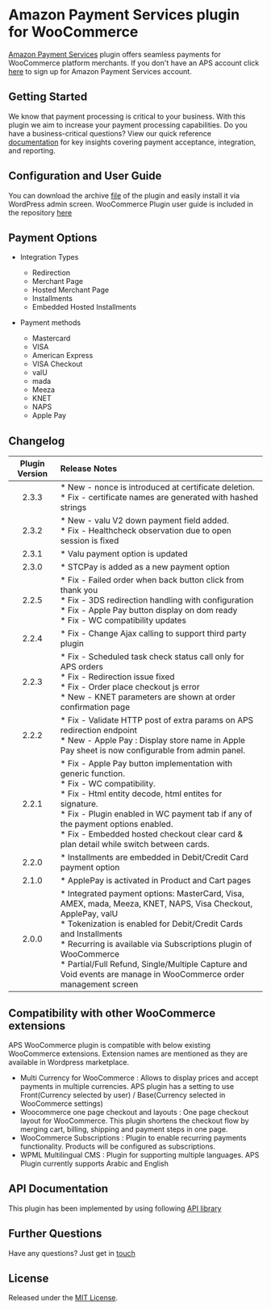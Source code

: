 # Amazon Payment Services plugin for WooCommerce
<a href="https://paymentservices.amazon.com/" target="_blank">Amazon Payment Services</a> plugin offers seamless payments for WooCommerce platform merchants.  If you don't have an APS account click [here](https://paymentservices.amazon.com/) to sign up for Amazon Payment Services account.


## Getting Started
We know that payment processing is critical to your business. With this plugin we aim to increase your payment processing capabilities. Do you have a business-critical questions? View our quick reference [documentation](https://paymentservices.amazon.com/docs/EN/index.html) for key insights covering payment acceptance, integration, and reporting.


## Configuration and User Guide
You can download the archive [file](/woocommerce-aps.zip) of the plugin and easily install it via WordPress admin screen.
WooCommerce Plugin user guide is included in the repository [here](/Woocommerce%20Plugin%20User%20Guide.pdf) 
   

## Payment Options

* Integration Types
   * Redirection
   * Merchant Page
   * Hosted Merchant Page
   * Installments
   * Embedded Hosted Installments

* Payment methods
   * Mastercard
   * VISA
   * American Express
   * VISA Checkout
   * valU
   * mada
   * Meeza
   * KNET
   * NAPS
   * Apple Pay
   

## Changelog

| Plugin Version | Release Notes |
| :---: | :--- |
| 2.3.3 |   * New - nonce is introduced at certificate deletion. <br/> * Fix - certificate names are generated with hashed strings |
| 2.3.2 |   * New - valu V2 down payment field added. <br/> * Fix - Healthcheck observation due to open session is fixed |
| 2.3.1 |   * Valu payment option is updated | 
| 2.3.0 |   * STCPay is added as a new payment option | 
| 2.2.5 |   * Fix - Failed order when back button click from thank you <br/> * Fix - 3DS redirection handling with configuration  <br/> * Fix - Apple Pay button display on dom ready <br/> * Fix - WC compatibility updates | 
| 2.2.4 |   * Fix - Change Ajax calling to support third party plugin | 
| 2.2.3 |   * Fix - Scheduled task check status call only for APS orders <br/> * Fix - Redirection issue fixed  <br/> * Fix - Order place checkout js error <br/> * New - KNET parameters are shown at order confirmation page | 
| 2.2.2 |   * Fix - Validate HTTP post of extra params on APS redirection endpoint <br/> * New - Apple Pay : Display store  name in Apple Pay sheet is now configurable from admin panel. | 
| 2.2.1 |   * Fix - Apple Pay button implementation with generic function. <br/> * Fix - WC compatibility. <br/> * Fix - Html entity decode, html entites for signature. <br/> * Fix - Plugin enabled in WC payment tab if any of the payment options enabled.<br/> * Fix - Embedded hosted checkout clear card & plan detail while switch between cards. | 
| 2.2.0 |   * Installments are embedded in Debit/Credit Card payment option | 
| 2.1.0 |   * ApplePay is activated in Product and Cart pages | 
| 2.0.0 |   * Integrated payment options: MasterCard, Visa, AMEX, mada, Meeza, KNET, NAPS, Visa Checkout, ApplePay, valU <br/> * Tokenization is enabled for Debit/Credit Cards and Installments <br/> * Recurring is available via Subscriptions plugin of WooCommerce <br/> * Partial/Full Refund, Single/Multiple Capture and Void events are manage in WooCommerce order management screen | 

## Compatibility with other WooCommerce extensions

APS WooCommerce plugin is compatible with below existing WooCommerce extensions. Extension names are mentioned as they are available in Wordpress marketplace.

  * Multi Currency for WooCommerce : Allows to display prices and accept payments in multiple currencies. APS plugin has a setting to use Front(Currency selected by user) / Base(Currency selected in WooCommerce settings)
  * Woocommerce one page checkout and layouts : One page checkout layout for WooCommerce. This plugin shortens the checkout flow by merging cart, billing, shipping and payment steps in one page.
  * WooCommerce Subscriptions : Plugin to enable recurring payments functionality. Products will be configured as subscriptions.
  * WPML Multilingual CMS : Plugin for supporting multiple languages. APS Plugin currently supports Arabic and English


## API Documentation
This plugin has been implemented by using following [API library](https://paymentservices-reference.payfort.com/docs/api/build/index.html)


## Further Questions
Have any questions? Just get in [touch](https://paymentservices.amazon.com/get-in-touch)

## License
Released under the [MIT License](/LICENSE).
